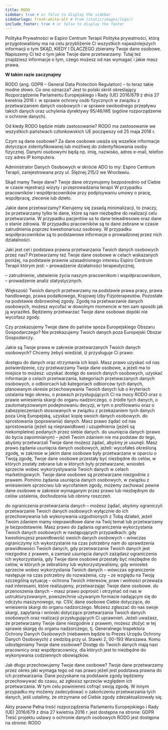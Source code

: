 ```yaml
---
title: RODO
sidebar: true # or false to display the sidebar
sidebarlogo: fresh-white-alt # From (static/images/logo/)
include_footer: true # or false to display the footer
---
```


Polityka Prywatności w Espiro Centrum Terapii
Polityka prywatności, którą przygotowaliśmy ma na celu przybliżenie Ci wszystkich najważniejszych informacji o tym SKĄD, KIEDY I DLACZEGO zbieramy Twoje dane osobowe. Napiszemy Ci też o tym jakie Twoje dane przetwarzamy. Tutaj też znajdziesz informacje o tym,  czego możesz od nas wymagać i jakie masz prawa. 

**W takim razie zaczynajmy**

RODO (ang. GDPR – General Data Protection Regulation) – to teraz takie modne słowo. Co ono oznacza? Jest to polski skrót określający Rozporządzenie Parlamentu Europejskiego i Rady (UE) 2016/679 z dnia 27 kwietnia 2016 r. w sprawie ochrony osób fizycznych w związku z przetwarzaniem danych osobowych i w sprawie swobodnego przepływu takich danych oraz uchylenia dyrektywy 95/46/WE (ogólne rozporządzenie o ochronie danych).

Od kiedy RODO będzie miało zastosowanie? RODO ma zastosowanie we wszystkich państwach członkowskich UE począwszy od 25 maja 2018 r. 

Czym są dane osobowe? Za dane osobowe uważa się wszelkie informacje dotyczące zidentyfikowanej lub możliwej do zidentyfikowania osoby fizycznej. Danymi osobowymi będą np. imię, nazwisko, adres e-mail, telefon czy adres IP komputera. 

Administrator Danych Osobowych w skrócie ADO to my: Espiro Centrum Terapii, zarejestrowana przy ul. Ślężnej 215/2 we Wrocławiu. 

Skąd mamy Twoje dane?
Twoje dane otrzymujemy bezpośrednio od Ciebie w czasie rejestracji wizyty i przeprowadzania terapii W przypadku pracowników i współpracowników przy podpisywaniu umowy o pracę, współpracę, zlecenie lub dzieło.

Jakie dane przetwarzamy? 
Kierujemy się zasadą minimalizacji, to znaczy, że przetwarzamy tylko te dane, które są nam niezbędne do realizacji celu przetwarzania. W przypadku pacjentów sa to dane teleadresowe oraz dane o stanie zdrowia. W przypadku pracowników są to dane zebrane w czasie zatrudnienia poprzez kwestionariusz osobowy. W przypadku współpracowników są to podstawowe informacje o prowadzonej przez nich działalności.

Jaki jest cel i podstawa prawna przetwarzania Twoich danych osobowych przez nas?
Przetwarzamy też Twoje dane osobowe w celach wskazanych poniżej, na podstawie prawnie uzasadnionego interesu Espiro Centrum Terapii którym jest:
– prowadzenie działalności terapeutycznej,

– zatrudnienie, ułatwienie życia naszym pracownikom i współpracownikom,
– prowadzenie analiz statystycznych.

Większość Twoich danych przetwarzamy na podstawie prawa pracy, prawa handlowego, prawa podatkowego, Krajowej Izby Fizjoterapeutów. Pozostałe na podstawie dobrowolnej zgody. Zgodę na przetwarzanie danych osobowych, możesz wycofać w dowolnym momencie w ten sam sposób jak ją wyraziłeś. Będziemy przetwarzać Twoje dane osobowe dopóki nie wycofasz zgody.

Czy przekazujemy Twoje dane do państw spoza Europejskiego Obszaru Gospodarczego?
Nie przekazujemy Twoich danych poza Europejski Obszar Gospodarczy.

Jakie są Twoje prawa w zakresie przetwarzanych Twoich danych osobowych?
Chcemy żebyś wiedział, iż przysługuje Ci prawo:

dostępu do danych oraz otrzymania ich kopii. Masz prawo uzyskać od nas potwierdzenie, czy przetwarzamy Twoje dane osobowe, a jeżeli ma to miejsce to możesz:
uzyskać dostęp do swoich danych osobowych,
uzyskać informacje o celach przetwarzania, kategoriach przetwarzanych danych osobowych, o odbiorcach lub kategoriach odbiorców tych danych, planowanym okresie przechowywania Twoich danych lub o kryteriach ustalania tego okresu, o prawach przysługujących Ci na mocy RODO oraz o prawie wniesienia skargi do organu nadzorczego, o źródle tych danych, o zautomatyzowanym podejmowaniu decyzji, w tym o profilowaniu oraz o zabezpieczeniach stosowanych w związku z przekazaniem tych danych poza Unię Europejską,
uzyskać kopię swoich danych osobowych.
do sprostowania (poprawiania) danych. Masz prawo żądać od nas sprostowania (jeżeli są nieprawidłowe) i uzupełnienia (jeżeli są niekompletne) podanych przez siebie danych.
do usunięcia danych (prawo do bycia zapomnianym) – jeżeli Twoim zdaniem nie ma podstaw do tego, abyśmy przetwarzali Twoje dane możesz żądać, abyśmy je usunęli. Masz prawo żądania usunięcia danych osobowych, jeżeli:
wycofałeś określoną zgodę, w zakresie w jakim dane osobowe były przetwarzane w oparciu o Twoją zgodę,
Twoje dane osobowe przestały być niezbędne do celów, w których zostały zebrane lub w których były przetwarzane,
wniosłeś sprzeciw wobec wykorzystywania Twoich danych w celach marketingowych.
Twoje dane osobowe są przetwarzane niezgodnie z prawem.
Pomimo żądania usunięcia danych osobowych, w związku z wniesieniem sprzeciwu lub wycofaniem zgody, możemy zachować pewne dane osobowe w zakresie wymaganym przez prawo lub niezbędnym do celów ustalenia, dochodzenia lub obrony roszczeń. 

do ograniczenia przetwarzania danych – możesz żądać, abyśmy ograniczyli przetwarzanie Twoich danych osobowych wyłącznie do ich przechowywania lub wykonywania uzgodnionych z Tobą działań, jeżeli Twoim zdaniem mamy nieprawidłowe dane na Twój temat lub przetwarzamy je bezpodstawnie. Masz prawo do żądania ograniczenia wykorzystania Twoich danych osobowych w następujących przypadkach:
gdy kwestionujesz prawidłowość swoich danych osobowych – wówczas ograniczymy ich wykorzystanie na czas potrzebny nam do sprawdzenia prawidłowości Twoich danych,
gdy przetwarzanie Twoich danych jest niezgodne z prawem, a zamiast usunięcia danych zażądasz ograniczenia ich wykorzystania,
gdy Twoje dane osobowe przestały być niezbędne do celów, w których je zebraliśmy lub wykorzystywaliśmy, 
gdy wniosłeś sprzeciw wobec wykorzystania Twoich danych – wówczas ograniczenie następuje na czas potrzebny do rozważenia, czy – ze względu na Twoją szczególną sytuację – ochrona Twoich interesów, praw i wolności przeważa nad interesami, które realizujemy, przetwarzając Twoje dane osobowe.
do przenoszenia danych – masz prawo poprosić i otrzymać od nas w ustrukturyzowanym, powszechnie używanym formacie nadającym się do odczytu maszynowego, np. CSV, dane osobowe Ciebie dotyczące,
do wniesienia skargi do organu nadzorczego. Możesz zgłaszać do nas swoje skargi, zapytania i wnioski dotyczące przetwarzania Twoich danych osobowych oraz realizacji przysługujących Ci uprawnień. Jeżeli uważasz, że przetwarzamy Twoje dane niezgodnie z prawem, możesz złożyć w tej sprawie skargę do organu nadzorczego, tj. Generalnego Inspektora Ochrony Danych Osobowych (niebawem będzie to Prezes Urzędu Ochrony Danych Osobowych) z siedzibą przy ul. Stawki 2, 00-193 Warszawa.
Komu udostępniamy Twoje dane osobowe?
Dostęp do Twoich danych mają nasi pracownicy oraz współpracownicy, dla których jest to niezbędne do wykonywania codziennych obowiązków.

Jak długo przechowujemy Twoje dane osobowe?
Twoje dane przetwarzamy przez okres jaki wymaga tego od nas prawo jeżeli jest podstawa prawna do ich przetwarzania. Dane pozyskane na podstawie zgody będziemy przechowywać do czasu, aż zgłosisz sprzeciw względem ich przetwarzania. W tym celu powinieneś cofnąć swoją zgodę. W innym przypadku my możemy zadecydować o zakończeniu przetwarzania tych danych, jeśli ustalimy, że otrzymane od Ciebie zgody zdezaktualizowały się.

 

Akty prawne
Pełna treść rozporządzenia Parlamentu Europejskiego i Rady (UE) 2016/679 z dnia 27 kwietnia 2016 r. jest dostępna na stronie: GDPR
Treść projektu ustawy o ochronie danych osobowych RODO jest dostępna na stronie: RODO
